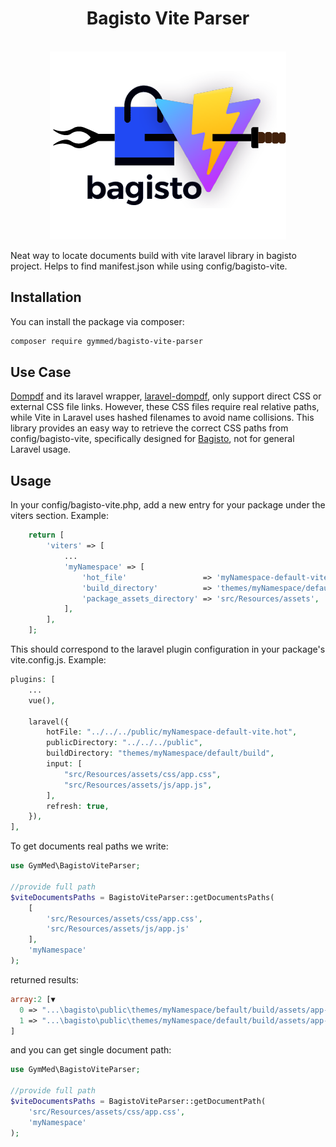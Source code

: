 <h1 align="center">
    Bagisto Vite Parser
</h1>
<br/>
<div align="center">
  <img src="./preview/images/bagisto-vite-parser-gymmed.png" alt="Parses bagisto vite document."/>
</div>

Neat way to locate documents build with vite laravel library in bagisto project.
Helps to find manifest.json while using config/bagisto-vite.

## Installation

You can install the package via composer:

```bash
composer require gymmed/bagisto-vite-parser
```

## Use Case

[Dompdf](https://github.com/dompdf/dompdf) and its laravel wrapper, [laravel-dompdf](https://github.com/barryvdh/laravel-dompdf),
only support direct CSS or external CSS file links. However, these CSS files require real relative paths, while Vite in Laravel uses hashed filenames to avoid name collisions. This library provides an easy way to retrieve the correct CSS paths from config/bagisto-vite, specifically designed for [Bagisto](https://github.com/bagisto/bagisto), not for general Laravel usage.

## Usage

In your config/bagisto-vite.php, add a new entry for your package under the viters section. Example:

```php
    return [
        'viters' => [
            ...
            'myNamespace' => [
                'hot_file'                 => 'myNamespace-default-vite.hot',
                'build_directory'          => 'themes/myNamespace/default/build',
                'package_assets_directory' => 'src/Resources/assets',
            ],
        ],
    ];
```

This should correspond to the laravel plugin configuration in your package's vite.config.js. Example:

```php
plugins: [
    ...
    vue(),

    laravel({
        hotFile: "../../../public/myNamespace-default-vite.hot",
        publicDirectory: "../../../public",
        buildDirectory: "themes/myNamespace/default/build",
        input: [
            "src/Resources/assets/css/app.css",
            "src/Resources/assets/js/app.js",
        ],
        refresh: true,
    }),
],
```

To get documents real paths we write:

```php
use GymMed\BagistoViteParser;

//provide full path
$viteDocumentsPaths = BagistoViteParser::getDocumentsPaths(
    [
        'src/Resources/assets/css/app.css',
        'src/Resources/assets/js/app.js'
    ],
    'myNamespace'
);
```

returned results:

```php
array:2 [▼
  0 => "...\bagisto\public\themes/myNamespace/befault/build/assets/app-2bf84331.css"
  1 => "...\bagisto\public\themes/myNamespace/default/build/assets/app-c35c0f3a.js"
]
```

and you can get single document path:

```php
use GymMed\BagistoViteParser;

//provide full path
$viteDocumentsPaths = BagistoViteParser::getDocumentPath(
    'src/Resources/assets/css/app.css',
    'myNamespace'
);
```
